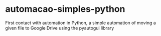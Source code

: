 # automacao-simples-python

First contact with automation in Python, a simple automation of moving a given file to Google Drive using the pyautogui library
